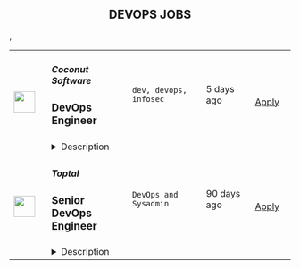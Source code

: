 <div align="center"><h2>DEVOPS JOBS</h2></div><table><tr>
                <td width="100" height="100" rowspan="2">
                    <img src="https://remoteOK.com/assets/img/jobs/9fee523d1a300d17fd7a63052facd9131660766206.png" width="38px" height="auto">
                </td>
                <td width="300">
                    <h5>Coconut Software</h5>
                    <h3>
					DevOps Engineer				</h3>
                </td>
                <td width="300">
                    <code>dev, devops, infosec</code>
                </td>
                <td width="200">
                <text>5 days ago</text>
                </td>
                <td width="100" rowspan="2">
                <a href="https://remoteOK.com/jobs/112127" align="right" target="_blank">Apply</a>
                </td>
            </tr>
            <tr>
                <td colspan="3">
                <details><summary>Description</summary>
                <p><span style="font-weight: 400;">Coconut Software is looking for an ambitious DevOps Engineer to be a key contributor in our infrastructure game. In joining our growing team, the DevOps Engineer will be an integral part of site reliability at Coconut. They will be responsible for implementing and delivering innovation to the CI/CD pipeline. Security is at the heart of our culture and the DevOps Engineer will document and practice the highest security standards to deliver key initiatives. This role is perfect for a self-starter who is keen to operate with minimal supervision within our highly collaborative environment.Â  </span><span style="font-weight: 400;"><br></span><span style="font-weight: 400;"><br></span><span style="font-weight: 400;">We donât expect people to fit into neat little boxes. We are looking for curious and empathetic people who are driven by a need for continuous learning and growth. We are excited to continue to scale on our path to success by building a diverse and inclusive team. </span><span style="font-weight: 400;">Weâre pretty passionate about what we do weâre looking for people as passionate about their work as we are!Â </span></p><h3><span style="font-weight: 800;">YOU ARE FIRED UP TO:</span></h3><ul><li style="font-weight: 400;"><span style="font-weight: 400;">Work within a team of like-minded professionals to plan, deploy, and maintain critical business applications.</span></li><li style="font-weight: 400;"><span style="font-weight: 400;">Apply your strong experience of DevOps engineering best practices.</span></li><li style="font-weight: 400;"><span style="font-weight: 400;">Apply your strong expertise in Kubernetes, focussed on the development and maintenance of our Kubernetes cluster.</span></li><li style="font-weight: 400;"><span style="font-weight: 400;">Support implementation of cloud products through architecture guidance, best practices, data migration, capacity planning, implementation, troubleshooting, monitoring, backups, etc.</span></li><li style="font-weight: 400;"><span style="font-weight: 400;">Understand how IT operations are managed, identify recurring issues, and work with IT & Business partners to remediate using the problem management process.Â </span></li><li style="font-weight: 400;"><span style="font-weight: 400;">Utilize various open source technologies and tools to orchestrate solutions.</span></li><li style="font-weight: 400;"><span style="font-weight: 400;">Write scripts and automation using Perl/Python/Groovy/Java/Bash.</span></li><li style="font-weight: 400;"><span style="font-weight: 400;">Configure and manage data sources like MySQL.</span></li><li style="font-weight: 400;"><span style="font-weight: 400;">Manage source control including SVN and GIT.</span></li></ul><h3><span style="font-weight: 800;">WHAT YOU BRING TO THE TEAM</span></h3><ul><li style="font-weight: 400;"><span style="font-weight: 400;">Bachelorâs Degree or equivalent experience required.</span></li><li style="font-weight: 400;"><span style="font-weight: 400;">Located or ability to work in an Eastern timezone is preferredÂ Â </span></li><li style="font-weight: 400;"><span style="font-weight: 400;">At least 3+ years of hands-on experience as an SRE or Devops Engineer.</span></li><li style="font-weight: 400;"><span style="font-weight: 400;">Demonstrated experience with Kubernetes, working in a DevOps environment.</span></li><li style="font-weight: 400;"><span style="font-weight: 400;">Previous experience with: Kubernetes, Cloud, and CI/CDÂ </span></li><li style="font-weight: 400;"><span style="font-weight: 400;">Strong background in Linux / Unix Administration.</span></li><li style="font-weight: 400;"><span style="font-weight: 400;">A working understanding of code and script (PHP, Python, Perl and/or Ruby).</span></li><li style="font-weight: 400;"><span style="font-weight: 400;">Have an understanding of server architecture, DNS, ipv4/ipv6, acl.</span></li><li style="font-weight: 400;"><span style="font-weight: 400;">Strong critical thinker with problem solving aptitude.Â </span></li><li style="font-weight: 400;"><span style="font-weight: 400;">Unending curiosity and passion for continuous learning.Â </span></li><li style="font-weight: 400;"><span style="font-weight: 400;">MariaDB, Elastic Search, Redis.</span></li><li style="font-weight: 400;"><span style="font-weight: 400;">Must have proficient Oral and Written English language and good communication skills.</span></li><li style="font-weight: 400;"><span style="font-weight: 400;">Bonus: General banking knowledge or knowledge related to Wealth Management / Private banking.</span></li></ul>
                </details>
                </td>
            </tr>,<tr>
                <td width="100" height="100" rowspan="2">
                    <img src="https://weworkremotely.com/assets/IsotypeV2-1ebe3dd57673f3e8d02b7490bc0faaef55d6a95d3a4aaf17298bd3ed503ae7fe.svg" width="38px" height="auto">
                </td>
                <td width="300">
                    <h5>Toptal</h5>
                    <h3> Senior DevOps Engineer</h3>
                </td>
                <td width="300">
                    <code>DevOps and Sysadmin</code>
                </td>
                <td width="200">
                <text>90 days ago</text>
                </td>
                <td width="100" rowspan="2">
                <a href="https://weworkremotely.com/remote-jobs/toptal-senior-devops-engineer" align="right" target="_blank">Apply</a>
                </td>
            </tr>
            <tr>
                <td colspan="3">
                <details><summary>Description</summary>
                

<p>
  <strong>Headquarters:</strong> Wilmington, DE
    <br /><strong>URL:</strong> <a href="https://www.toptal.com/">https://www.toptal.com/</a>
</p>

<div>
<strong><em>Design your full-time freelance career as a top freelance developer with Toptal.<br></em></strong><br>
</div><div>
<br>Freelance work is defining developer careers in exciting new ways. If you’re passionate about finding rapid career growth potential working with leading Fortune 500 brands and innovative Silicon Valley startups, Toptal could be a great fit for your next career shift. <br><br>
</div><div>
<br>Toptal is an exclusive talent network made up of the world’s top 3% of developers, connecting the best and brightest freelancers with top organizations. Unlike a 9-to-5 job, you’ll choose your own schedule and work from anywhere. <strong>Jobs come to you, so you won’t bid for projects against other developers in a race to the bottom.</strong> Plus, Toptal takes care of all the overhead, empowering you to focus on successful engagements while getting paid on time, at the rate you decide, every time. Our sophisticated screening process makes sure you are provided with top clients without additional overhead, as well as assistance in maximizing the potential of your full-time freelance career. Joining the Toptal network also gives you access to technical training programs, mentors, and coaching programs, so you can connect with a global community of experts like you to share peer-to-peer knowledge and expand your network globally. <br><br>
</div><div>
<br>As a freelance developer, you can become a part of an ever-expanding community of experts in over 120 countries, working remotely on projects that meet your career ambitions. <br><br>
</div><div>
<br>That’s why the world’s top 3% of developers choose Toptal. DevOps Engineers in our network share:</div><ul>
<li>English language proficiency</li>
<li>
<strong>3+ years</strong> of professional experience in software development</li>
<li>Solid experience with <strong>AWS</strong> is a strong advantage</li>
<li>Project management skills</li>
<li>A keen attention to detail</li>
<li>Experience with system architecture or leading a software team is a strong advantage</li>
<li>
<strong>Full-time availability</strong> is a strong advantage<br><br>
</li>
</ul><div>
<br>Curious to know how much you could make? Check out our DevOps engineer rate calculator: <a href="https://topt.al/vyc4Mq"><strong>https://topt.al/vyc4Mq</strong></a><br><br>
</div><div>
<br>If you’re interested in pursuing an engaging career working on full-time freelance jobs for exclusive clients, take the next step by clicking apply and filling out the short form: <a href="https://topt.al/VWcaZG"><strong>https://topt.al/VWcaZG</strong></a><br><br>
</div><div>
<br><br>
</div>

<p><strong>To apply:</strong> <a href="https://weworkremotely.com/remote-jobs/toptal-senior-devops-engineer">https://weworkremotely.com/remote-jobs/toptal-senior-devops-engineer</a></p>

                </details>
                </td>
            </tr>,<tr>
                <td width="100" height="100" rowspan="2">
                    <img src="https://remotive.com/job/1255728/logo" width="38px" height="auto">
                </td>
                <td width="300">
                    <h5>Toptal</h5>
                    <h3>Senior DevOps Engineer</h3>
                </td>
                <td width="300">
                    <code>AWS,developer,devops,growth</code>
                </td>
                <td width="200">
                <text>27 days ago</text>
                </td>
                <td width="100" rowspan="2">
                <a href="https://remotive.com/remote-jobs/devops/senior-devops-engineer-1255728" align="right" target="_blank">Apply</a>
                </td>
            </tr>
            <tr>
                <td colspan="3">
                <details><summary>Description</summary>
                <p class="h2" dir="ltr" style="margin-top: 18pt; margin-bottom: 4pt; font-weight: 400; line-height: 1.38; color: rgb(83, 42, 33);"><span style="font-variant-numeric: normal; font-variant-east-asian: normal; vertical-align: baseline; white-space: pre-wrap; font-weight: 700; font-style: italic; color: rgb(0, 0, 0);">Design your full-time freelance career as a top freelance developer with Toptal.</span></p><p dir="ltr" style="margin-top: 12pt; margin-bottom: 12pt; line-height: 1.38;"><span style="font-variant-numeric: normal; font-variant-east-asian: normal; vertical-align: baseline; white-space: pre-wrap; color: rgb(0, 0, 0);">Freelance work is defining developer careers in exciting new ways. If you’re passionate about finding rapid career growth potential working with leading Fortune 500 brands and innovative Silicon Valley startups, Toptal could be a great fit for your next career shift. </span></p><p dir="ltr" style="margin-top: 12pt; margin-bottom: 12pt; line-height: 1.38;"><span style="font-variant-numeric: normal; font-variant-east-asian: normal; vertical-align: baseline; white-space: pre-wrap; color: rgb(0, 0, 0);">Toptal is an exclusive talent network made up of the world’s top 3% of developers, connecting the best and brightest freelancers with top organizations. Unlike a 9-to-5 job, you’ll choose your own schedule and work from anywhere. </span><span style="font-variant-numeric: normal; font-variant-east-asian: normal; vertical-align: baseline; white-space: pre-wrap; font-weight: 700; color: rgb(0, 0, 0);">Jobs come to you, so you won’t bid for projects against other developers in a race to the bottom.</span><span style="font-variant-numeric: normal; font-variant-east-asian: normal; vertical-align: baseline; white-space: pre-wrap; color: rgb(0, 0, 0);"> Plus, Toptal takes care of all the overhead, empowering you to focus on successful engagements while getting paid on time, at the rate you decide, every time. Our sophisticated screening process makes sure you are provided with top clients without additional overhead, as well as assistance in maximizing the potential of your full-time freelance career. Joining the Toptal network also gives you access to technical training programs, mentors, and coaching programs, so you can connect with a global community of experts like you to share peer-to-peer knowledge and expand your network globally. </span></p><p dir="ltr" style="margin-top: 12pt; margin-bottom: 12pt; line-height: 1.38;"><span style="font-variant-numeric: normal; font-variant-east-asian: normal; vertical-align: baseline; white-space: pre-wrap; color: rgb(0, 0, 0);">As a freelance developer, you can become a part of an ever-expanding community of experts in over 120 countries, working remotely on projects that meet your career ambitions. </span></p><p dir="ltr" style="margin-top: 12pt; margin-bottom: 12pt; line-height: 1.38;"><span style="font-variant-numeric: normal; font-variant-east-asian: normal; vertical-align: baseline; white-space: pre-wrap; color: rgb(0, 0, 0);">That’s why the world’s top 3% of developers choose Toptal. DevOps Engineers in our network share:</span></p><ul style="padding-inline-start: 48px;"><li dir="ltr" style="list-style-type: disc; font-variant-numeric: normal; font-variant-east-asian: normal; vertical-align: baseline; background-color: transparent; white-space: pre; color: rgb(0, 0, 0);"><p dir="ltr" style="margin-top: 0pt; margin-bottom: 0pt; line-height: 1.38;"><span style="font-variant-numeric: normal; font-variant-east-asian: normal; vertical-align: baseline; white-space: pre-wrap;">English language proficiency</span></p></li><li dir="ltr" style="list-style-type: disc; font-variant-numeric: normal; font-variant-east-asian: normal; vertical-align: baseline; background-color: transparent; white-space: pre; color: rgb(0, 0, 0);"><p dir="ltr" style="margin-top: 0pt; margin-bottom: 0pt; line-height: 1.38;"><span style="font-variant-numeric: normal; font-variant-east-asian: normal; vertical-align: baseline; white-space: pre-wrap; font-weight: 700;">3+ years</span><span style="font-variant-numeric: normal; font-variant-east-asian: normal; vertical-align: baseline; white-space: pre-wrap;"> of professional experience in software development</span></p></li><li dir="ltr" style="list-style-type: disc; font-variant-numeric: normal; font-variant-east-asian: normal; vertical-align: baseline; background-color: transparent; white-space: pre; color: rgb(0, 0, 0);"><p dir="ltr" style="margin-top: 0pt; margin-bottom: 0pt; line-height: 1.38;"><span style="font-variant-numeric: normal; font-variant-east-asian: normal; vertical-align: baseline; white-space: pre-wrap;">Solid experience with </span><span style="font-variant-numeric: normal; font-variant-east-asian: normal; vertical-align: baseline; white-space: pre-wrap; font-weight: 700;">AWS</span><span style="font-variant-numeric: normal; font-variant-east-asian: normal; vertical-align: baseline; white-space: pre-wrap;"> is a strong advantage</span></p></li><li dir="ltr" style="list-style-type: disc; font-variant-numeric: normal; font-variant-east-asian: normal; vertical-align: baseline; background-color: transparent; white-space: pre; color: rgb(0, 0, 0);"><p dir="ltr" style="margin-top: 0pt; margin-bottom: 0pt; line-height: 1.38;"><span style="font-variant-numeric: normal; font-variant-east-asian: normal; vertical-align: baseline; white-space: pre-wrap;">Project management skills</span></p></li><li dir="ltr" style="list-style-type: disc; font-variant-numeric: normal; font-variant-east-asian: normal; vertical-align: baseline; background-color: transparent; white-space: pre; color: rgb(0, 0, 0);"><p dir="ltr" style="margin-top: 0pt; margin-bottom: 0pt; line-height: 1.38;"><span style="font-variant-numeric: normal; font-variant-east-asian: normal; vertical-align: baseline; white-space: pre-wrap;">A keen attention to detail</span></p></li><li dir="ltr" style="list-style-type: disc; font-variant-numeric: normal; font-variant-east-asian: normal; vertical-align: baseline; background-color: transparent; white-space: pre; color: rgb(0, 0, 0);"><p dir="ltr" style="margin-top: 0pt; margin-bottom: 0pt; line-height: 1.38;"><span style="font-variant-numeric: normal; font-variant-east-asian: normal; vertical-align: baseline; white-space: pre-wrap;">Experience with system architecture or leading a software team is a strong advantage</span></p></li><li dir="ltr" style="list-style-type: disc; font-variant-numeric: normal; font-variant-east-asian: normal; vertical-align: baseline; background-color: transparent; white-space: pre; color: rgb(0, 0, 0);"><p dir="ltr" style="margin-top: 0pt; margin-bottom: 42pt; line-height: 1.38;"><span style="font-variant-numeric: normal; font-variant-east-asian: normal; vertical-align: baseline; white-space: pre-wrap; font-weight: 700;">Full-time availability</span><span style="font-variant-numeric: normal; font-variant-east-asian: normal; vertical-align: baseline; white-space: pre-wrap;"> is a strong advantage</span></p></li></ul><p dir="ltr" style="margin-top: 12pt; margin-bottom: 12pt; line-height: 1.38;"><span style="font-variant-numeric: normal; font-variant-east-asian: normal; vertical-align: baseline; white-space: pre-wrap; color: rgb(0, 0, 0);">Curious to know how much you could make? Check out our DevOps engineer rate calculator:</span><a href="https://topt.al/rRcmJn" rel="nofollow" style="text-decoration: none;"><span style="font-variant-numeric: normal; font-variant-east-asian: normal; vertical-align: baseline; white-space: pre-wrap; color: rgb(0, 0, 0);"> </span></a><a href="https://topt.al/rqcbMg" rel="nofollow">https://topt.al/rqcbMg</a></p><p dir="ltr" style="margin-top: 12pt; margin-bottom: 12pt; line-height: 1.38;"><span style="font-variant-numeric: normal; font-variant-east-asian: normal; vertical-align: baseline; white-space: pre-wrap; color: rgb(0, 0, 0);">If you’re interested in pursuing an engaging career working on full-time freelance jobs for exclusive clients, take the next step by clicking apply and filling out the short form:</span><a href="https://topt.al/VwcMQG" rel="nofollow" style="text-decoration: none;"><span style="font-variant-numeric: normal; font-variant-east-asian: normal; vertical-align: baseline; white-space: pre-wrap; color: rgb(0, 0, 0);"> </span></a><span style="font-variant-numeric: normal; font-variant-east-asian: normal; text-decoration-skip-ink: none; vertical-align: baseline; white-space: pre-wrap; color: rgb(17, 85, 204);"><a href="https://topt.al/Qkcv4y" rel="nofollow"><span style="font-weight: 600; color: rgb(0, 0, 0); letter-spacing: 0.75px;">https://topt.al/Qkcv4y</span></a></span></p>
<img src="https://remotive.com/job/track/1255728/blank.gif?source=public_api" alt=""/>
                </details>
                </td>
            </tr></table>